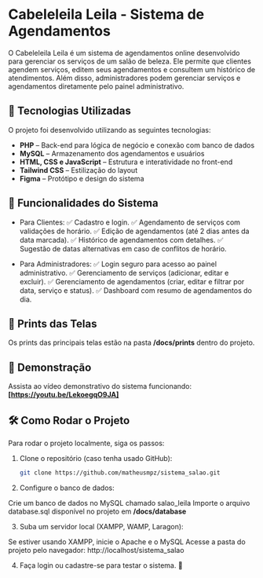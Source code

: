 # Cabeleleila Leila - Sistema de Agendamentos

O Cabeleleila Leila é um sistema de agendamentos online desenvolvido para gerenciar os serviços de um salão de beleza. Ele permite que clientes agendem serviços, editem seus agendamentos e consultem um histórico de atendimentos. Além disso, administradores podem gerenciar serviços e agendamentos diretamente pelo painel administrativo.

## 🚀 Tecnologias Utilizadas

O projeto foi desenvolvido utilizando as seguintes tecnologias:

- **PHP** – Back-end para lógica de negócio e conexão com banco de dados  
- **MySQL** – Armazenamento dos agendamentos e usuários  
- **HTML, CSS e JavaScript** – Estrutura e interatividade no front-end  
- **Tailwind CSS** – Estilização do layout  
- **Figma** – Protótipo e design do sistema  

## 🎨 Funcionalidades do Sistema

- Para Clientes:
✅ Cadastro e login.
✅ Agendamento de serviços com validações de horário.
✅ Edição de agendamentos (até 2 dias antes da data marcada).
✅ Histórico de agendamentos com detalhes.
✅ Sugestão de datas alternativas em caso de conflitos de horário.

- Para Administradores:
✅ Login seguro para acesso ao painel administrativo.
✅ Gerenciamento de serviços (adicionar, editar e excluir).
✅ Gerenciamento de agendamentos (criar, editar e filtrar por data, serviço e status).
✅ Dashboard com resumo de agendamentos do dia. 

## 📸 Prints das Telas

Os prints das principais telas estão na pasta **/docs/prints** dentro do projeto.

## 🎥 Demonstração

Assista ao vídeo demonstrativo do sistema funcionando: **[https://youtu.be/LekoegqO9JA]**  

## 🛠 Como Rodar o Projeto

Para rodar o projeto localmente, siga os passos:

1. Clone o repositório (caso tenha usado GitHub):
   ```bash
   git clone https://github.com/matheusmpz/sistema_salao.git

2. Configure o banco de dados:

Crie um banco de dados no MySQL chamado salao_leila
Importe o arquivo database.sql disponível no projeto em **/docs/database**

3. Suba um servidor local (XAMPP, WAMP, Laragon):

Se estiver usando XAMPP, inicie o Apache e o MySQL
Acesse a pasta do projeto pelo navegador:
    http://localhost/sistema_salao

4. Faça login ou cadastre-se para testar o sistema. 🚀    
